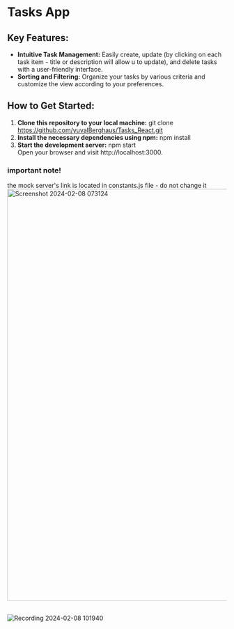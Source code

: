 # Tasks App

## Key Features:

- **Intuitive Task Management:** Easily create, update (by clicking on each task item - title or description will allow u to update), and delete tasks with a user-friendly interface.
- **Sorting and Filtering:** Organize your tasks by various criteria and customize the view according to your preferences.

## How to Get Started:

1. **Clone this repository to your local machine:**
   git clone https://github.com/yuvalBerghaus/Tasks_React.git
2. **Install the necessary dependencies using npm:**
   npm install
3. **Start the development server:**
   npm start<br />
   Open your browser and visit http://localhost:3000.
### important note!
   the mock server's link is located in constants.js file - do not change it
<img width="947" alt="Screenshot 2024-02-08 073124" src="https://github.com/yuvalBerghaus/Tasks_React/assets/65304080/297f3f06-b46f-4bd6-b96a-6fe3f0e583ca">
<br /><br />

![Recording 2024-02-08 101940](https://github.com/yuvalBerghaus/Tasks_React/assets/65304080/0f33e980-c54b-4aec-9754-99062b42a35f)
